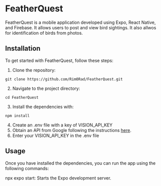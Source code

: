 # FeatherQuest

FeatherQuest is a mobile application developed using Expo, React Native, and Firebase. It allows users to post and view bird sightings. It also allwos for identification of birds from photos.

## Installation

To get started with FeatherQuest, follow these steps:

1. Clone the repository: 
```
git clone https://github.com/Rim0Rad/FeatherQuest.git
```
2. Navigate to the project directory: 
```
cd FeatherQuest
```
3. Install the dependencies with: 

```
npm install
```
4. Create an .env file with a key of VISION_API_KEY
5. Obtain an API from Google following the instructions [here](https://cloud.google.com/docs/authentication/api-keys?sjid=16039881592519055348-EU).
6. Enter your VISION_API_KEY in the .env file

## Usage
Once you have installed the dependencies, you can run the app using the following commands:

npx expo start: Starts the Expo development server.
